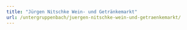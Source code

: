 ```yaml
---
title: "Jürgen Nitschke Wein- und Getränkemarkt"
url: /untergruppenbach/juergen-nitschke-wein-und-getraenkemarkt/
---
```

